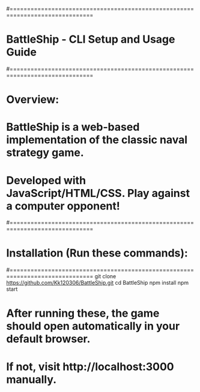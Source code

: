 #==============================================================================
# BattleShip - CLI Setup and Usage Guide
#==============================================================================

# Overview:
# BattleShip is a web-based implementation of the classic naval strategy game.
# Developed with JavaScript/HTML/CSS. Play against a computer opponent!

#==============================================================================
# Installation (Run these commands):
#==============================================================================
git clone https://github.com/Kk120306/BattleShip.git
cd BattleShip
npm install
npm start

# After running these, the game should open automatically in your default browser.
# If not, visit http://localhost:3000 manually.
